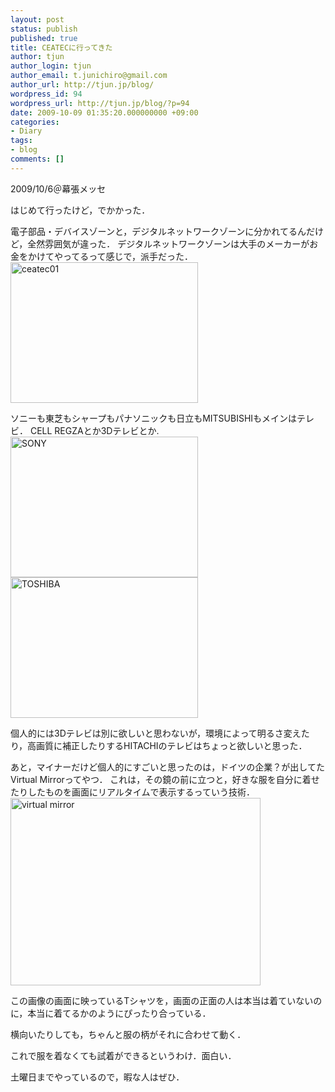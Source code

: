 ```yaml
---
layout: post
status: publish
published: true
title: CEATECに行ってきた
author: tjun
author_login: tjun
author_email: t.junichiro@gmail.com
author_url: http://tjun.jp/blog/
wordpress_id: 94
wordpress_url: http://tjun.jp/blog/?p=94
date: 2009-10-09 01:35:20.000000000 +09:00
categories:
- Diary
tags:
- blog
comments: []
---
```

2009/10/6＠幕張メッセ

はじめて行ったけど，でかかった．

電子部品・デバイスゾーンと，デジタルネットワークゾーンに分かれてるんだけど，全然雰囲気が違った．
デジタルネットワークゾーンは大手のメーカーがお金をかけてやってるって感じで，派手だった．
<img src="http://tjun.jp/blog/wp-content/uploads/2009/10/R0010678-300x225.jpg" alt="ceatec01" title="ceatec01" width="300" height="225" class="aligncenter size-medium wp-image-96" />

ソニーも東芝もシャープもパナソニックも日立もMITSUBISHIもメインはテレビ．
CELL REGZAとか3Dテレビとか.
<img src="http://tjun.jp/blog/wp-content/uploads/2009/10/R0010674-300x225.jpg" alt="SONY" title="SONY" width="300" height="225" class="aligncenter size-medium wp-image-99" /><img src="http://tjun.jp/blog/wp-content/uploads/2009/10/R0010677-300x225.jpg" alt="TOSHIBA" title="TOSHIBA" width="300" height="225" class="aligncenter size-medium wp-image-101" />

個人的には3Dテレビは別に欲しいと思わないが，環境によって明るさ変えたり，高画質に補正したりするHITACHIのテレビはちょっと欲しいと思った．


あと，マイナーだけど個人的にすごいと思ったのは，ドイツの企業？が出してたVirtual Mirrorってやつ．
これは，その鏡の前に立つと，好きな服を自分に着せたりしたものを画面にリアルタイムで表示するっていう技術．
<img src="http://tjun.jp/blog/wp-content/uploads/2009/10/R0010669-300x225.jpg" alt="virtual mirror" title="virtual mirror" width="400" height="300" class="aligncenter size-medium wp-image-102" />

この画像の画面に映っているTシャツを，画面の正面の人は本当は着ていないのに，本当に着てるかのようにぴったり合っている．

横向いたりしても，ちゃんと服の柄がそれに合わせて動く．


これで服を着なくても試着ができるというわけ．面白い．



土曜日までやっているので，暇な人はぜひ．
